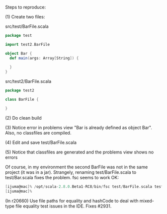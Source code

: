 Steps to reproduce:

(1) Create two files:

src/test/BarFile.scala
```scala
package test

import test2.BarFile

object Bar {
  def main(args: Array[String]) {
    
  }
}
```

src/test2/BarFile.scala
```scala
package test2

class BarFile {

}
```

(2) Do clean build

(3) Notice error in problems view "Bar is already defined as object Bar". Also, no classfiles are compiled.

(4) Edit and save test/BarFile.scala

(5) Notice that classfiles are generated and the problems view shows no errors

Of course, in my environment the second BarFile was not in the same project (it was in a jar). Strangely, renaming test/BarFile.scala to test/Bar.scala fixes the problem.
fsc seems to work OK:

```scala
[ijuma@mac]% /opt/scala-2.8.0.Beta1-RC8/bin/fsc test/BarFile.scala test2/BarFile.scala
[ijuma@mac]%
```
(In r20660) Use file paths for equality and hashCode to deal with mixed-type file equality test issues in the IDE. Fixes #2931.
